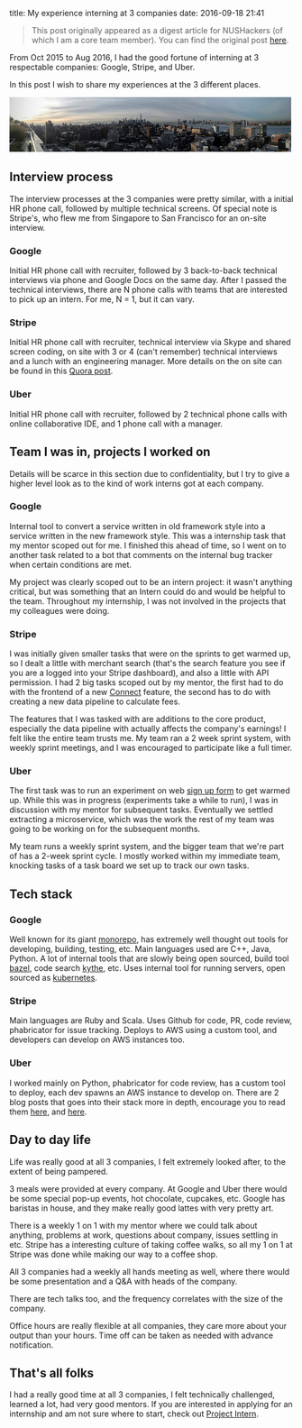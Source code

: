 title: My experience interning at 3 companies
date: 2016-09-18 21:41

> This post originally appeared as a digest article for NUSHackers (of which I am a core team member). You can find the original post [here](http://nushackers.org/2016/09/digest-three-internships/).


From Oct 2015 to Aug 2016, I had the good fortune of interning at 3 respectable companies: Google, Stripe, and Uber.

In this post I wish to share my experiences at the 3 different places.

![New York](images/google-nyc.jpg)

## Interview process

The interview processes at the 3 companies were pretty similar, with a initial HR phone call, followed by multiple technical screens. Of special note is Stripe's, who flew me from Singapore to San Francisco for an on-site interview.

### Google

Initial HR phone call with recruiter, followed by 3 back-to-back technical interviews via phone and Google Docs on the same day. After I passed the technical interviews, there are N phone calls with teams that are interested to pick up an intern. For me, N = 1, but it can vary.

### Stripe

Initial HR phone call with recruiter, technical interview via Skype and shared screen coding, on site with 3 or 4 (can't remember) technical interviews and a lunch with an engineering manager. More details on the on site can be found in this [Quora post](https://www.quora.com/What-is-the-engineering-interview-process-like-at-Stripe).

### Uber

Initial HR phone call with recruiter, followed by 2 technical phone calls with online collaborative IDE, and 1 phone call with a manager.

## Team I was in, projects I worked on

Details will be scarce in this section due to confidentiality, but I try to give a higher level look as to the kind of work interns got at each company.

### Google

Internal tool to convert a service written in old framework style into a service written in the new framework style. This was a internship task that my mentor scoped out for me. I finished this ahead of time, so I went on to another task related to a bot that comments on the internal bug tracker when certain conditions are met.

My project was clearly scoped out to be an intern project: it wasn't anything critical, but was something that an Intern could do and would be helpful to the team. Throughout my internship, I was not involved in the projects that my colleagues were doing.

### Stripe

I was initially given smaller tasks that were on the sprints to get warmed up, so I dealt a little with merchant search (that's the search feature you see if you are a logged into your Stripe dashboard), and also a little with API permission. I had 2 big tasks scoped out by my mentor, the first had to do with the frontend of a new [Connect](https://stripe.com/connect) feature, the second has to do with creating a new data pipeline to calculate fees.

The features that I was tasked with are additions to the core product, especially the data pipeline with actually affects the company's earnings! I felt like the entire team trusts me. My team ran a 2 week sprint system, with weekly sprint meetings, and I was encouraged to participate like a full timer.

### Uber
The first task was to run an experiment on web [sign up form](https://get.uber.com/) to get warmed up. While this was in progress (experiments take a while to run), I was in discussion with my mentor for subsequent tasks. Eventually we settled extracting a microservice, which was the work the rest of my team was going to be working on for the subsequent months.

My team runs a weekly sprint system, and the bigger team that we're part of has a 2-week sprint cycle. I mostly worked within my immediate team, knocking tasks of a task board we set up to track our own tasks.

## Tech stack

### Google

Well known for its giant [monorepo](https://www.wired.com/2015/09/google-2-billion-lines-codeand-one-place/), has extremely well thought out tools for developing, building, testing, etc. Main languages used are C++, Java, Python. A lot of internal tools that are slowly being open sourced, build tool [bazel](http://bazel.io), code search [kythe](https://kythe.io/), etc. Uses internal tool for running servers, open sourced as [kubernetes](http://kubernetes.io/).

### Stripe

Main languages are Ruby and Scala. Uses Github for code, PR, code review, phabricator for issue tracking. Deploys to AWS using a custom tool, and developers can develop on AWS instances too.

### Uber

I worked mainly on Python, phabricator for code review, has a custom tool to deploy, each dev spawns an AWS instance to develop on. There are 2 blog posts that goes into their stack more in depth, encourage you to read them [here](https://eng.uber.com/tech-stack-part-one/), and [here](https://eng.uber.com/tech-stack-part-two/).

## Day to day life

Life was really good at all 3 companies, I felt extremely looked after, to the extent of being pampered.

3 meals were provided at every company. At Google and Uber there would be some special pop-up events, hot chocolate, cupcakes, etc. Google has baristas in house, and they make really good lattes with very pretty art.

There is a weekly 1 on 1 with my mentor where we could talk about anything, problems at work, questions about company, issues settling in etc. Stripe has a interesting culture of taking coffee walks, so all my 1 on 1 at Stripe was done while making our way to a coffee shop.

All 3 companies had a weekly all hands meeting as well, where there would be some presentation and a Q&A with heads of the company.

There are tech talks too, and the frequency correlates with the size of the company.

Office hours are really flexible at all companies, they care more about your output than your hours. Time off can be taken as needed with advance notification.

## That's all folks

I had a really good time at all 3 companies, I felt technically challenged, learned a lot, had very good mentors. If you are interested in applying for an internship and am not sure where to start, check out [Project Intern](https://ymichael.github.io/projectintern/).
